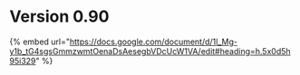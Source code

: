 # Version 0.90

{% embed url="https://docs.google.com/document/d/1l_Mg-y1b_tG4sgsGmmzwmtOenaDsAesegbVDcUcW1VA/edit#heading=h.5x0d5h95i329" %}
